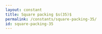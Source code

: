```yaml
---
layout: constant
title: Square packing $s(35)$
permalink: /constants/square-packing-35/
id: square-packing-35
---
```

